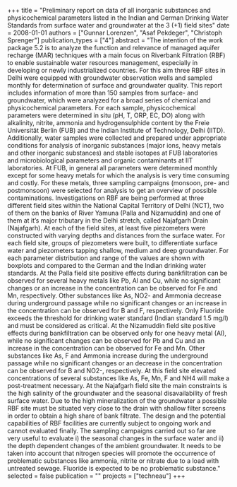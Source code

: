 +++
title = "Preliminary report on data of all inorganic substances and physicochemical parameters listed in the Indian and German Drinking Water Standards from surface water and groundwater at the 3 (+1) field sites"
date = 2008-01-01
authors = ["Gunnar Lorenzen", "Asaf Pekdeger", "Christoph Sprenger"]
publication_types = ["4"]
abstract = "The intention of the work package 5.2 is to analyze the function and relevance of managed aquifer recharge (MAR) techniques with a main focus on Riverbank Filtration (RBF) to enable sustainable water resources management, especially in developing or newly industrialized countries. For this aim three RBF sites in Delhi were equipped with groundwater observation wells and sampled monthly for determination of surface and groundwater quality. This report includes information of more than 150 samples from surface- and groundwater, which were analyzed for a broad series of chemical and physicochemical parameters. For each sample, physicochemical parameters were determined in situ (pH, T, ORP, EC, DO) along with alkalinity, nitrite, ammonia and hydrogensulphide content by the Freie Universität Berlin (FUB) and the Indian Institute of Technology, Delhi (IITD). Additionally, water samples were collected and prepared under appropriate conditions for analysis of inorganic substances (major ions, heavy metals and other inorganic substances) and stable isotopes at FUB laboratories and microbiological parameters and organic contaminants at IIT laboratories. At FUB, in general all parameters were determined monthly except for some heavy metals for which the analysis is very time consuming and costly. For these metals, three sampling campaigns (monsoon, pre- and postmonsoon) were selected for analysis to get an overview of possible contaminations. Investigations on RBF are being performed at three different field sites within the National Capital Territory of Delhi (NCT), two of them on the banks of River Yamuna (Palla and Nizamuddin) and one of them at it’s major tributary in the Delhi stretch, called Najafgarh Drain (Najafgarh). At each of the field sites, at least five piezometers were constructed with varying depths and distances from the surface water. For each field site, groups of piezometers were built, to differentiate surface water and piezometers tapping shallow, medium and deep groundwater. For each parameter distribution and range of the values are shown with boxplots and compared to the German and the Indian drinking water standards. At the Palla field site positive effects during bankfiltration can be observed for several heavy metals like Pb, Al and Cu, while no significant changes or an increase in the concentration can be observed for Fe and Mn, respectively. Other substances like As, NO2- and Ammonia decrease during underground passage while no significant changes or an increase in the concentration can be observed for B and F, respectively. Only Fluoride exceeds the threshold for drinking water standard (Indian standard 1.5 mg/l) and must be considered as critical. At the Nizamuddin field site positive effects during bankfiltration can be observed only for one heavy metal (Al), while no significant changes can be observed for Pb and Cu and an increase in the concentration can be observed for Fe and Mn. Other substances like As, F and Ammonia increase during the underground passage while no significant changes or an decrease in the concentration can be observed for B and NO2-, respectively. At this field site elevated concentrations of several substances like As, Fe, Mn, F and NH4 will make a post-treatment necessary. At the Najafgarh field site the main constraints is the high salinity of the groundwater and the seasonal disavailability of fresh surface water. Due to the high mineralization of the groundwater a possible RBF site must be situated very close to the drain with shallow filter screens in order to obtain a high share of bank filtrate. The design and the potential capabilities of RBF facilities are currently subject to ongoing work and cannot evaluated finally. The sampling campaigns carried out so far are very useful to evaluate i) the seasonal changes in the surface water and ii) the depth dependent changes of the ambient groundwater. It needs to be taken into account that nitrogen species will promote the occurrence of problematic substances like ammonia, nitrite or nitrate due to a load with untreated sewage. Fluoride is expected to be no problematic substance."
selected = false
publication = ""
projects = ["techneau"]
+++

